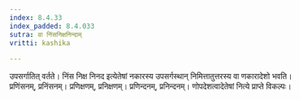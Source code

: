 ```yaml
---
index: 8.4.33
index_padded: 8.4.033
sutra: वा निंसनिक्षनिन्दाम्
vritti: kashika

---
```

उपसर्गातित् वर्तते। निंस निक्ष निनद इत्येतेषां नकारस्य उपसर्गस्थान् निमित्तातुत्तरस्य वा णकारादेशो भवति। प्रणिंसनम्, प्रनिंसनम्। प्रणिक्षणम्, प्रनिक्षणम्। प्रणिन्दनम्, प्रनिन्दनम्। णोपदेशत्वादेतेषां नित्ये प्राप्ते विकल्पः।